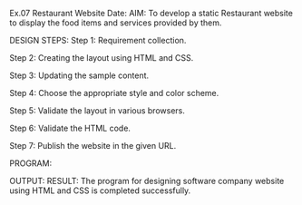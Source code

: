 Ex.07 Restaurant Website
Date:
AIM:
To develop a static Restaurant website to display the food items and services provided by them.

DESIGN STEPS:
Step 1:
Requirement collection.

Step 2:
Creating the layout using HTML and CSS.

Step 3:
Updating the sample content.

Step 4:
Choose the appropriate style and color scheme.

Step 5:
Validate the layout in various browsers.

Step 6:
Validate the HTML code.

Step 7:
Publish the website in the given URL.

PROGRAM:



OUTPUT:
RESULT:
The program for designing software company website using HTML and CSS is completed successfully.
